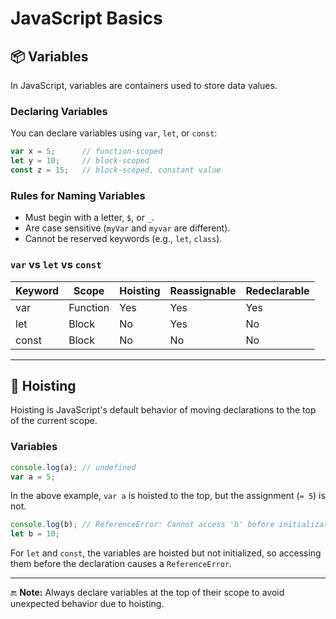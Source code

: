
# JavaScript Basics

## 📦 Variables

In JavaScript, variables are containers used to store data values.

### Declaring Variables

You can declare variables using `var`, `let`, or `const`:

```javascript
var x = 5;      // function-scoped
let y = 10;     // block-scoped
const z = 15;   // block-scoped, constant value
```

### Rules for Naming Variables
- Must begin with a letter, `$`, or `_`.
- Are case sensitive (`myVar` and `myvar` are different).
- Cannot be reserved keywords (e.g., `let`, `class`).

### `var` vs `let` vs `const`
| Keyword | Scope         | Hoisting | Reassignable | Redeclarable |
|---------|---------------|----------|--------------|--------------|
| var     | Function       | Yes      | Yes          | Yes          |
| let     | Block          | No       | Yes          | No           |
| const   | Block          | No       | No           | No           |

---

## 🚀 Hoisting

Hoisting is JavaScript's default behavior of moving declarations to the top of the current scope.

### Variables

```javascript
console.log(a); // undefined
var a = 5;
```

In the above example, `var a` is hoisted to the top, but the assignment (`= 5`) is not.

```javascript
console.log(b); // ReferenceError: Cannot access 'b' before initialization
let b = 10;
```

For `let` and `const`, the variables are hoisted but not initialized, so accessing them before the declaration causes a `ReferenceError`.

---

🔚 **Note:** Always declare variables at the top of their scope to avoid unexpected behavior due to hoisting.
